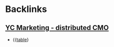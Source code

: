 
# Backlinks
## [YC Marketing - distributed CMO](<YC Marketing - distributed CMO.md>)
- {{[table](<table.md>)}


